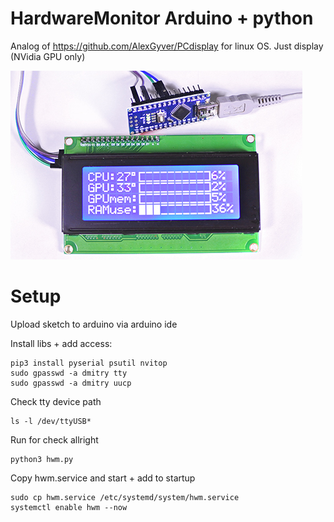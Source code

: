 # HardwareMonitor Arduino + python
Analog of https://github.com/AlexGyver/PCdisplay for linux OS. Just display (NVidia GPU only)

![How it looks like](https://github.com/aldiserg/HardwareMonitor/blob/main/view.png?raw=true)

# Setup
Upload sketch to arduino via arduino ide

Install libs + add access:
```
pip3 install pyserial psutil nvitop
sudo gpasswd -a dmitry tty
sudo gpasswd -a dmitry uucp
```
Check tty device path
```
ls -l /dev/ttyUSB*
```
Run for check allright
```
python3 hwm.py
```

Copy hwm.service and start + add to startup
```
sudo cp hwm.service /etc/systemd/system/hwm.service
systemctl enable hwm --now
```
